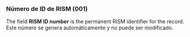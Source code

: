 ### **Número de ID de RISM** **(001)**

The field **RISM ID number** is the permanent RISM identifier for the record. Este número se genera automáticamente y no puede ser modificado.
